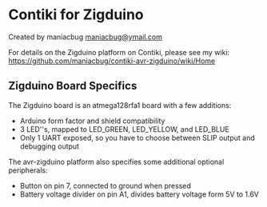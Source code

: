 # Contiki for Zigduino

Created by maniacbug <maniacbug@ymail.com>

For details on the Zigduino platform on Contiki, please see my wiki:
https://github.com/maniacbug/contiki-avr-zigduino/wiki/Home

## Zigduino Board Specifics

The Zigduino board is an atmega128rfa1 board with a few additions:

* Arduino form factor and shield compatibility
* 3 LED''s, mapped to LED_GREEN, LED_YELLOW, and LED_BLUE
* Only 1 UART exposed, so you have to choose between SLIP output and debugging output

The avr-zigduino platform also specifies some additional optional peripherals:

* Button on pin 7, connected to ground when pressed
* Battery voltage divider on pin A1, divides battery voltage form 5V to 1.6V

